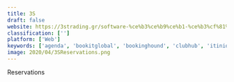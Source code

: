 ```yaml
---
title: 3S
draft: false 
website: https://3strading.gr/software-%ce%b3%ce%b9%ce%b1-%ce%b3%cf%81%ce%b1%cf%86%ce%b5%ce%af%ce%b1-%ce%b5%ce%b9%cf%83%ce%b5%cf%81%cf%87%cf%8c%ce%bc%ce%b5%ce%bd%ce%bf%cf%85-%cf%84%ce%bf%cf%85%cf%81%ce%b9%cf%83%ce%bc%ce%bf%cf%8d/
classification: ['']
platform: ['Web']
keywords: ['agenda', 'bookitglobal', 'bookinghound', 'clubhub', 'itinio', 'party_center_software', 'regiondo', 'rezmagic', 'spothero', 'tbs', 'ebooking', 'ecare_travelsuite', 'ibooking_ticket']
image: 2020/04/3SReservations.png
---
```

Reservations